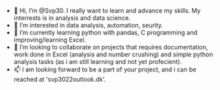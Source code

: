 - 👋 Hi, I’m @Svp30. I really want to learn and advance my skills. My interrests is in analysis and data science.
- 👀 I’m interested in data analysis, automation, seurity.
- 🌱 I’m currently learning python with pandas, C programming and improving/learning Excel.
- 💞️ I’m looking to collaborate on projects that requires documentation, work done in Excel (analysis and number crushing) and simple python analysis tasks (as i am still learning and not yet profecient).
- 📫 I am looking forward to be a part of your project, and i can be reached at 'svp3022outlook.dk'.

<!---
Svp30/Svp30 is a ✨ special ✨ repository because its `README.md` (this file) appears on your GitHub profile.
You can click the Preview link to take a look at your changes.
--->
